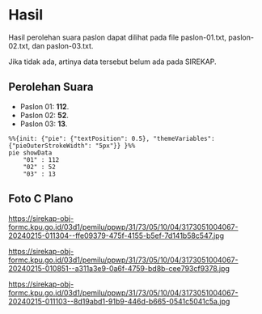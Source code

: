 # Hasil

Hasil perolehan suara paslon dapat dilihat pada file paslon-01.txt, paslon-02.txt, dan paslon-03.txt.

Jika tidak ada, artinya data tersebut belum ada pada SIREKAP.

## Perolehan Suara

 * Paslon 01: **112**.
 * Paslon 02: **52**.
 * Paslon 03: **13**.

```mermaid
%%{init: {"pie": {"textPosition": 0.5}, "themeVariables": {"pieOuterStrokeWidth": "5px"}} }%%
pie showData
    "01" : 112
    "02" : 52
    "03" : 13
```
## Foto C Plano

https://sirekap-obj-formc.kpu.go.id/03d1/pemilu/ppwp/31/73/05/10/04/3173051004067-20240215-011304--ffe09379-475f-4155-b5ef-7d141b58c547.jpg

https://sirekap-obj-formc.kpu.go.id/03d1/pemilu/ppwp/31/73/05/10/04/3173051004067-20240215-010851--a311a3e9-0a6f-4759-bd8b-cee793cf9378.jpg

https://sirekap-obj-formc.kpu.go.id/03d1/pemilu/ppwp/31/73/05/10/04/3173051004067-20240215-011103--8d19abd1-91b9-446d-b665-0541c5041c5a.jpg
